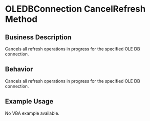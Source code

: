 # OLEDBConnection CancelRefresh Method

## Business Description
Cancels all refresh operations in progress for the specified OLE DB connection.

## Behavior
Cancels all refresh operations in progress for the specified OLE DB connection.

## Example Usage
No VBA example available.